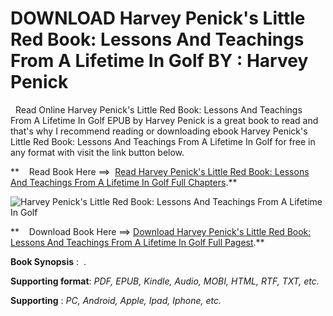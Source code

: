  **DOWNLOAD Harvey Penick's Little Red Book: Lessons And Teachings From A Lifetime In Golf BY : Harvey Penick**
==============================================================================================================

  Read Online Harvey Penick's Little Red Book: Lessons And Teachings From A Lifetime In Golf EPUB by Harvey Penick is a great book to read and that's why I recommend reading or downloading ebook Harvey Penick's Little Red Book: Lessons And Teachings From A Lifetime In Golf for free in any format with visit the link button below.

**    Read Book Here ==>  [Read Harvey Penick's Little Red Book: Lessons And Teachings From A Lifetime In Golf Full Chapters](https://goodreadbook.site/?book=1451683219).**

![Harvey Penick's Little Red Book: Lessons And Teachings From A Lifetime In Golf](https://i.gr-assets.com/images/S/compressed.photo.goodreads.com/books/1344395652l/13261089.jpg)

**    Download Book Here ==> [Download Harvey Penick's Little Red Book: Lessons And Teachings From A Lifetime In Golf Full Pagest](https://goodreadbook.site/?book=1451683219).**

**Book Synopsis** :  .

**Supporting format**: _PDF, EPUB, Kindle, Audio, MOBI, HTML, RTF, TXT, etc._

**Supporting** : _PC, Android, Apple, Ipad, Iphone, etc._